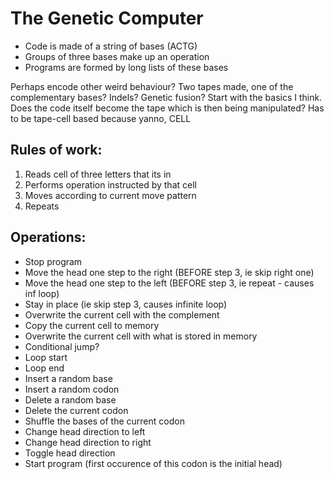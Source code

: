# The Genetic Computer

- Code is made of a string of bases (ACTG)
- Groups of three bases make up an operation
- Programs are formed by long lists of these bases

Perhaps encode other weird behaviour? Two tapes made, one 
of the complementary bases? Indels? Genetic fusion? Start with
the basics I think. Does the code itself become the tape which is 
then being manipulated? Has to be tape-cell based because yanno, CELL

## Rules of work:
1. Reads cell of three letters that its in
2. Performs operation instructed by that cell
3. Moves according to current move pattern
4. Repeats

## Operations:
- Stop program
- Move the head one step to the right (BEFORE step 3, ie skip right one)
- Move the head one step to the left (BEFORE step 3, ie repeat - causes inf loop)
- Stay in place (ie skip step 3, causes infinite loop)
- Overwrite the current cell with the complement
- Copy the current cell to memory
- Overwrite the current cell with what is stored in memory
- Conditional jump?
- Loop start
- Loop end
- Insert a random base
- Insert a random codon
- Delete a random base
- Delete the current codon
- Shuffle the bases of the current codon
- Change head direction to left
- Change head direction to right
- Toggle head direction
- Start program (first occurence of this codon is the initial head)

